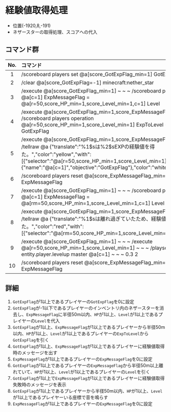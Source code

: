 # 経験値取得処理

- 位置(-1920,8,-191)
- ネザースターの取得処理、スコアへの代入

## コマンド群

|No.|コマンド|
|:-:|:-|
|1|/scoreboard players set @a[score_GotExpFlag_min=1] GotExpFlag 0|
|2|/clear @a[score_GotExpFlag=-1] minecraft:nether_star|
|3|/execute @a[score_GotExpFlag_min=1] ~ ~ ~ /scoreboard players operation @a[c=1] ExpMessageFlag = @a[r=50,score_HP_min=1,score_Level_min=1,c=1] Level|
|4|/execute @a[score_GotExpFlag_min=1,score_ExpMessageFlag_min=1] ~ ~ ~ /scoreboard players operation @a[r=50,score_HP_min=1,score_Level_min=1] ExpToLevel -= @a[c=1] GotExpFlag|
|5|/execute @a[score_GotExpFlag_min=1,score_ExpMessageFlag_min=1] ~ ~ ~ /tellraw @a {"translate":"%1\$sは%2\$sEXPの経験値を得た。","color":"yellow","with":[{"selector":"@a[r=50,score_HP_min=1,score_Level_min=1]"},{"score":{"name":"@a[c=1]","objective":"GotExpFlag"},"color":"white","bold":"true"}]}|
|6|/scoreboard players reset @a[score_ExpMessageFlag_min=1] ExpMessageFlag|
|7|/execute @a[score_GotExpFlag_min=1] ~ ~ ~ /scoreboard players operation @a[c=1] ExpMessageFlag = @a[rm=50,score_HP_min=1,score_Level_min=1,c=1] Level|
|8|/execute @a[score_GotExpFlag_min=1,score_ExpMessageFlag_min=1] ~ ~ ~ /tellraw @a {"translate":"%1$sは離れ過ぎていたため、経験値を得られなかった。","color":"red","with":[{"selector":"@a[rm=50,score_HP_min=1,score_Level_min=1]"}]}|
|9|/execute @a[score_GotExpFlag_min=1] ~ ~ ~ /execute @a[r=50,score_HP_min=1,score_Level_min=1] ~ ~ ~ /playsound entity.player.levelup master @a[c=1] ~ ~ ~ 0.3 2|
|10|/scoreboard players reset @a[score_ExpMessageFlag_min=1] ExpMessageFlag|

## 詳細

1. `GotExpFlag`が1以上であるプレイヤーの`GotExpFlag`を0に設定
2. `GotExpFlag`が-1以下であるプレイヤーのインベントリ内のネザースターを消去し、`ExpMessageFlag`に半径50m以内、`HP`が1以上、`Level`が1以上であるプレイヤーの`Level`を代入
3. `GotExpFlag`が1以上、`ExpMessageFlag`が1以上であるプレイヤーから半径50m以内、`HP`が1以上、`Level`が1以上であるプレイヤーの`ExpToLevel`から`GotExpFlag`を引く
4. `GotExpFlag`が1以上、`ExpMessageFlag`が1以上であるプレイヤーに経験値取得時のメッセージを出す
5. `ExpMessageFlag`が1以上であるプレイヤーの`ExpMessageFlag`を0に設定
6. `GotExpFlag`が1以上であるプレイヤーの`ExpMessageFlag`から半径50m以上離れていて、`HP`が1以上、`Level`が1以上であるプレイヤーの`Level`を引く
7. `GotExpFlag`が1以上で`ExpMessageFlag`が1以上であるプレイヤーに経験値取得失敗時のメッセージを表示
8. `GotExpFlag`が1以上であるプレイヤーから半径50m以内、`HP`が1以上、`Level`が1以上であるプレイヤーいる座標で音を鳴らす
9. `ExpMessageFlag`が1以上であるプレイヤーの`ExpMessageFlag`を0に設定

[CommonGM]:/TUSB_Analysis/entity/TUSB_Analysis_Entity.html
[エンダーマイト]:/TUSB_Analysis/entity/TUSB_Analysis_Entity.html
[SystemKeeper]:/TUSB_Analysis/entity/TUSB_Analysis_Entity.html
[地下世界]:/TUSB_Analysis/entity/TUSB_Analysis_Entity.html
[クラウディア]:/TUSB_Analysis/entity/TUSB_Analysis_Entity.html
[テーブルマウンテン]:/TUSB_Analysis/entity/TUSB_Analysis_Entity.html
[ガリバーランド]:/TUSB_Analysis/entity/TUSB_Analysis_Entity.html
[トカルトコルデ]:/TUSB_Analysis/entity/TUSB_Analysis_Entity.html
[お試しセットの印玉]:/TUSB_Analysis/entity/TUSB_Analysis_Item.html
[ViewPoint(仮)]:/TUSB_Analysis/entity/TUSB_Analysis_Entity.html
[秒針]:/TUSB_Analysis/entity/TUSB_Analysis_Entity.html
[分針]:/TUSB_Analysis/entity/TUSB_Analysis_Entity.html
[時針]:/TUSB_Analysis/entity/TUSB_Analysis_Entity.html

[jobSave]:/TUSB_Analysis/others/TUSB_Analysis_Data.html
[jobLoad]:/TUSB_Analysis/others/TUSB_Analysis_Data.html

[お試しセットの印玉]:/TUSB_Analysis/others/TUSB_Analysis_Item.html

[メインクロック開始時リセットするもの]:/TUSB_Analysis/command/reset.html
[初回ログイン時処理]:/TUSB_Analysis/command/firstLoginProcessing.html
[ログイン時処理]:/TUSB_Analysis/command/loginProcessing.html
[ジョブチェンジ先判定]:/TUSB_Analysis/command/jobChangeJudgement.html
[ジョブセーブ]:/TUSB_Analysis/command/jobSave.html
[ジョブロード]:/TUSB_Analysis/command/jobLoad.html
[ステータス表示]:/TUSB_Analysis/command/statusDisplay.html
[攻略率表示]:/TUSB_Analysis/command/conquerDisplay.html
[ワープ処理ジョブ島・通常世界]:/TUSB_Analysis/command/warpProcessing.html
[KeepInventory確認]:/TUSB_Analysis/command/keepInventoryCheck.html
[満腹度修正]:/TUSB_Analysis/command/satietyFix.html
[経験値取得処理]:/TUSB_Analysis/command/expProcessing.html
[レベルアップ処理]:/TUSB_Analysis/command/levelupProcessing.html
[最大HP調整処理]:/TUSB_Analysis/command/hpFix.html
[難易度調整]:/TUSB_Analysis/command/difficultyAdjustment.html
[島攻略処理]:/TUSB_Analysis/command/conquerProcessing.html
[習得スキル取得]:/TUSB_Analysis/command/skillAcquisition.html
[時計島]:/TUSB_Analysis/command/clockIslandProcessing.html
[マクラウェル内部]:/TUSB_Analysis/command/insideMcLawell.html
[スコアボードの設定]:/TUSB_Analysis/command/setScoreboard.html
[メインクロック処理]:/TUSB_Analysis/command/mainclockProcessing.html
[SystemKeeper処理]:/TUSB_Analysis/command/systemKeeperProcessing.html
[かまど再設定]:/TUSB_Analysis/command/furnaceProcessing.html
[毎tick必ず最初に実行したいコマンド群]:/TUSB_Analysis/command/runFirst.html
[エリア侵入記録]:/TUSB_Analysis/command/areaRecord.html
